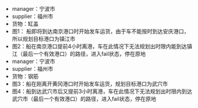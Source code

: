 - manager：宁波市
- supplier：福州市
- 货物：缸盖
- 图1： 船即将到达南京港口时开始发车运货，由于车不能按时到达安庆港口，所以规划目标港口为镇江市
- 图2：船在南京港口提前4小时离港，车在此情况下无法规划出时限内能到达镇江（最后一个有效港口）的路径，进入fail状态，停在原地
- manager：宁波市
- supplier：福州市
- 货物：钢筋
- 图3：船在刚离开黄冈港口时开始发车运货，规划目标港口为武穴市
- 图4：船到达武穴市后又提前3小时离港，车在此情况下无法规划出时限内到达武穴市（最后一个有效港口）的路径，进入fail状态，停在原地
 
